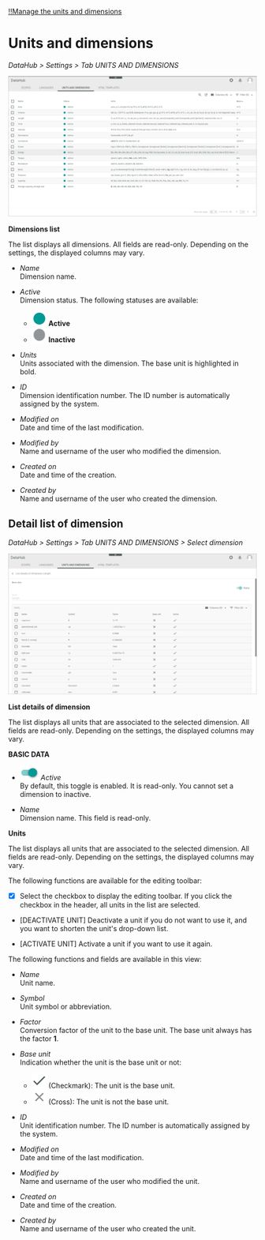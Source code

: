 [!!Manage the units and dimensions](../Integration/06_ManageUnitsDimensions.md)

# Units and dimensions

*DataHub > Settings > Tab UNITS AND DIMENSIONS*

![Units and dimensions](../../Assets/Screenshots/DataHub/Settings/UnitsDimensions/UnitsDimensions.png "[Units and dimensions]")

**Dimensions list**

The list displays all dimensions. All fields are read-only. Depending on the settings, the displayed columns may vary.

- *Name*   
  Dimension name.

- *Active*   
  Dimension status. The following statuses are available:
  - ![Status](../../Assets/Icons/Status01.png "[Status]") **Active**
  - ![Status](../../Assets/Icons/Status04.png "[Status]") **Inactive**     

- *Units*   
  Units associated with the dimension. The base unit is highlighted in bold.

- *ID*   
  Dimension identification number. The ID number is automatically assigned by the system.

- *Modified on*   
  Date and time of the last modification.

- *Modified by*   
  Name and username of the user who modified the dimension.

- *Created on*   
  Date and time of the creation.

- *Created by*   
  Name and username of the user who created the dimension.



## Detail list of dimension

*DataHub > Settings > Tab UNITS AND DIMENSIONS > Select dimension*

![Detail list of dimension](../../Assets/Screenshots/DataHub/Settings/UnitsDimensions/DetailListDimension.png "[Detail list of dimension]")

**List details of dimension**

The list displays all units that are associated to the selected dimension. All fields are read-only. Depending on the settings, the displayed columns may vary.

**BASIC DATA**

- ![Toggle](../../Assets/Icons/Toggle.png "[Toggle]") *Active*   
   By default, this toggle is enabled. It is read-only. You cannot set a dimension to inactive.

- *Name*   
  Dimension name. This field is read-only.

**Units**

The list displays all units that are associated to the selected dimension. All fields are read-only. Depending on the settings, the displayed columns may vary.

The following functions are available for the editing toolbar:

- [x]     
  Select the checkbox to display the editing toolbar. If you click the checkbox in the header, all units in the list are selected.

- [DEACTIVATE UNIT]
   Deactivate a unit if you do not want to use it, and you want to shorten the unit's drop-down list.

- [ACTIVATE UNIT]
   Activate a unit if you want to use it again. 
  
The following functions and fields are available in this view:

- *Name*   
  Unit name.

- *Symbol*   
  Unit symbol or abbreviation.

- *Factor*   
  Conversion factor of the unit to the base unit. The base unit always has the factor **1**.

- *Base unit*   
  Indication whether the unit is the base unit or not:
  - ![Check](../../Assets/Icons/Check.png "[Check]") (Checkmark): The unit is the base unit.  
  - ![Cross](../../Assets/Icons/Cross02.png "[Cross]") (Cross): The unit is not the base unit.

- *ID*   
  Unit identification number. The ID number is automatically assigned by the system.

- *Modified on*   
  Date and time of the last modification.

- *Modified by*   
  Name and username of the user who modified the unit.

- *Created on*   
  Date and time of the creation.

- *Created by*   
  Name and username of the user who created the unit.

  
